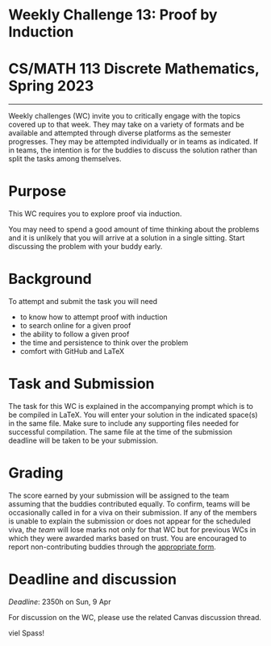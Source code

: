 # Weekly Challenge 13: Proof by Induction
# CS/MATH 113 Discrete Mathematics, Spring 2023
***

Weekly challenges (WC) invite you to critically engage with the topics covered up to that week. They may take on a variety of formats and be available and attempted through diverse platforms as the semester progresses. They may be attempted individually or in teams as indicated. If in teams, the intention is for the buddies to discuss the solution rather than split the tasks among themselves.

# Purpose

This WC requires you to explore proof via induction.

You may need to spend a good amount of time thinking about the problems and it is unlikely that you will arrive at a solution in a single sitting. Start discussing the problem with your buddy early.

# Background

To attempt and submit the task you will need
- to know how to attempt proof with induction
- to search online for a given proof
- the ability to follow a given proof
- the time and persistence to think over the problem
- comfort with GitHub and LaTeX

# Task and Submission

The task for this WC is explained in the accompanying prompt which is to be compiled in LaTeX. You will enter your solution in the indicated space(s) in the same file. Make sure to include any supporting files needed for successful compilation. The same file at the time of the submission deadline will be taken to be your submission.

# Grading

The score earned by your submission will be assigned to the team assuming that the buddies contributed equally. To confirm, teams will be occasionally called in for a viva on their submission. If any of the members is unable to explain the submission or does not appear for the scheduled viva, _the team_ will lose marks not only for that WC but for previous WCs in which they were awarded marks based on trust. You are encouraged to report non-contributing buddies through the [appropriate form](https://hulms.instructure.com/courses/2619/quizzes/7186).

# Deadline and discussion

_Deadline_: 2350h on Sun, 9 Apr

For discussion on the WC, please use the related Canvas discussion thread.

viel Spass!
